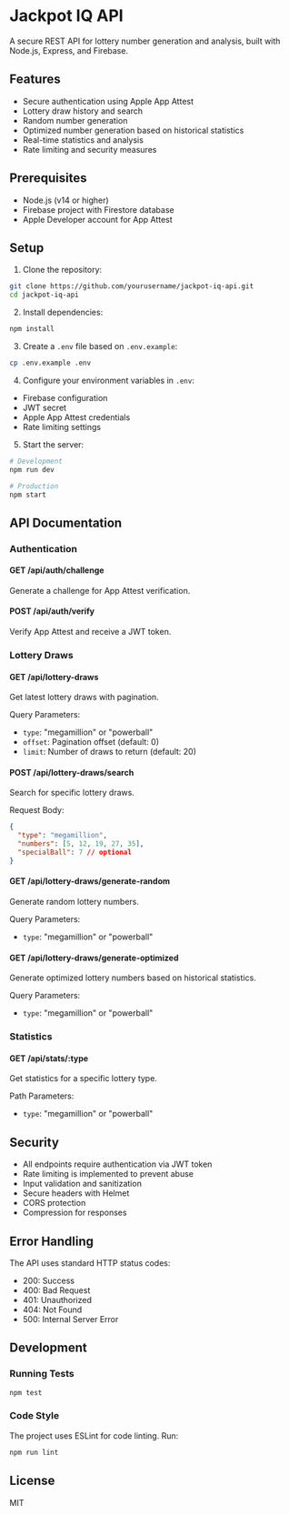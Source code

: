 # Jackpot IQ API

A secure REST API for lottery number generation and analysis, built with Node.js, Express, and Firebase.

## Features

- Secure authentication using Apple App Attest
- Lottery draw history and search
- Random number generation
- Optimized number generation based on historical statistics
- Real-time statistics and analysis
- Rate limiting and security measures

## Prerequisites

- Node.js (v14 or higher)
- Firebase project with Firestore database
- Apple Developer account for App Attest

## Setup

1. Clone the repository:

```bash
git clone https://github.com/yourusername/jackpot-iq-api.git
cd jackpot-iq-api
```

2. Install dependencies:

```bash
npm install
```

3. Create a `.env` file based on `.env.example`:

```bash
cp .env.example .env
```

4. Configure your environment variables in `.env`:

- Firebase configuration
- JWT secret
- Apple App Attest credentials
- Rate limiting settings

5. Start the server:

```bash
# Development
npm run dev

# Production
npm start
```

## API Documentation

### Authentication

#### GET /api/auth/challenge

Generate a challenge for App Attest verification.

#### POST /api/auth/verify

Verify App Attest and receive a JWT token.

### Lottery Draws

#### GET /api/lottery-draws

Get latest lottery draws with pagination.

Query Parameters:

- `type`: "megamillion" or "powerball"
- `offset`: Pagination offset (default: 0)
- `limit`: Number of draws to return (default: 20)

#### POST /api/lottery-draws/search

Search for specific lottery draws.

Request Body:

```json
{
  "type": "megamillion",
  "numbers": [5, 12, 19, 27, 35],
  "specialBall": 7 // optional
}
```

#### GET /api/lottery-draws/generate-random

Generate random lottery numbers.

Query Parameters:

- `type`: "megamillion" or "powerball"

#### GET /api/lottery-draws/generate-optimized

Generate optimized lottery numbers based on historical statistics.

Query Parameters:

- `type`: "megamillion" or "powerball"

### Statistics

#### GET /api/stats/:type

Get statistics for a specific lottery type.

Path Parameters:

- `type`: "megamillion" or "powerball"

## Security

- All endpoints require authentication via JWT token
- Rate limiting is implemented to prevent abuse
- Input validation and sanitization
- Secure headers with Helmet
- CORS protection
- Compression for responses

## Error Handling

The API uses standard HTTP status codes:

- 200: Success
- 400: Bad Request
- 401: Unauthorized
- 404: Not Found
- 500: Internal Server Error

## Development

### Running Tests

```bash
npm test
```

### Code Style

The project uses ESLint for code linting. Run:

```bash
npm run lint
```

## License

MIT
